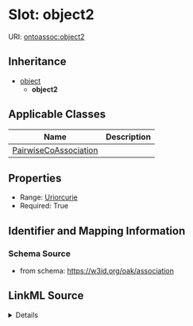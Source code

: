 # Slot: object2

URI: [ontoassoc:object2](https://w3id.org/oak/association/object2)




## Inheritance

* [object](object.md)
    * **object2**





## Applicable Classes

| Name | Description |
| --- | --- |
[PairwiseCoAssociation](PairwiseCoAssociation.md) | 






## Properties

* Range: [Uriorcurie](Uriorcurie.md)
* Required: True








## Identifier and Mapping Information







### Schema Source


* from schema: https://w3id.org/oak/association




## LinkML Source

<details>
```yaml
name: object2
from_schema: https://w3id.org/oak/association
rank: 1000
is_a: object
alias: object2
domain_of:
- PairwiseCoAssociation
range: uriorcurie
required: true

```
</details>
